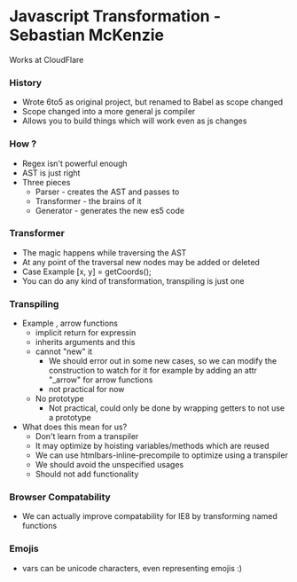 # Javascript Transformation - Sebastian McKenzie
Works at CloudFlare

### History
* Wrote 6to5 as original project, but renamed to Babel as scope changed
* Scope changed into a more general js compiler
* Allows you to build things which will work even as js changes

### How ?
* Regex isn't powerful enough
* AST is just right
* Three pieces
    - Parser - creates the AST and passes to
    - Transformer - the brains of it
    - Generator - generates the new es5 code
   
### Transformer
* The magic happens while traversing the AST
* At any point of the traversal new nodes may be added or deleted
* Case Example 
    [x, y] = getCoords();
* You can do any kind of transformation, transpiling is just one

### Transpiling
* Example , arrow functions
    - implicit return for expressin
    - inherits arguments and this
    - cannot "new" it
        + We should error out in some new cases, so we can modify the construction to watch for it
        for example by adding an attr "_arrow" for arrow functions
        + not practical for now
    - No prototype
        + Not practical, could only be done by wrapping getters to not use a prototype
* What does this mean for us?
    - Don't learn from a transpiler
    - It may optimize by hoisting variables/methods which are reused
    - We can use htmlbars-inline-precompile to optimize using a transpiler
    - We should avoid the unspecified usages
    - Should not add functionality

### Browser Compatability
* We can actually improve compatability for IE8 by transforming named functions

### Emojis
* vars can be unicode characters, even representing emojis :)
